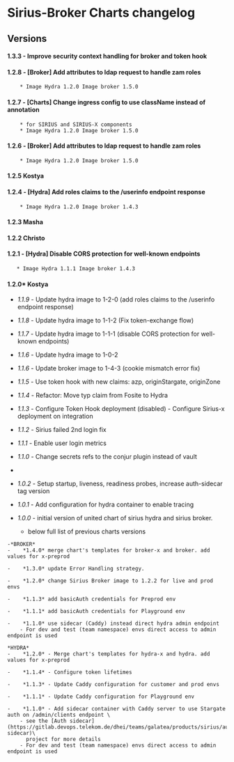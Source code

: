 # Sirius-Broker Charts changelog

## Versions

####    1.3.3 - Improve security context handling for broker and token hook
        
####    1.2.8 - [Broker] Add attributes to ldap request to handle zam roles
        * Image Hydra 1.2.0 Image broker 1.5.0
####    1.2.7 - [Charts] Change ingress config to use className instead of annotation
        * for SIRIUS and SIRIUS-X components
        * Image Hydra 1.2.0 Image broker 1.5.0

####    1.2.6 - [Broker] Add attributes to ldap request to handle zam roles
        * Image Hydra 1.2.0 Image broker 1.5.0

####    1.2.5 Kostya
        
####    1.2.4 - [Hydra] Add roles claims to the /userinfo endpoint response
        * Image Hydra 1.2.0 Image broker 1.4.3

####    1.2.3 Masha

####    1.2.2 Christo

####    1.2.1 - [Hydra] Disable CORS protection for well-known endpoints 
       * Image Hydra 1.1.1 Image broker 1.4.3

####    1.2.0* Kostya

-    *1.1.9* - Update hydra image to 1-2-0 (add roles claims to the /userinfo endpoint response)
-    *1.1.8* - Update hydra image to 1-1-2 (Fix token-exchange flow)
-    *1.1.7* - Update hydra image to 1-1-1 (disable CORS protection for well-known endpoints)
-    *1.1.6* - Update hydra image to 1-0-2
-    *1.1.6* - Update broker image to 1-4-3 (cookie mismatch error fix)
-    *1.1.5* - Use token hook with new claims: azp, originStargate, originZone
-    *1.1.4* - Refactor: Move typ claim from Fosite to Hydra

-    *1.1.3* - Configure Token Hook deployment (disabled)
             - Configure Sirius-x deployment on integration

-    *1.1.2* - Sirius failed 2nd login fix 

-    *1.1.1* - Enable user login metrics

-    *1.1.0* - Change secrets refs to the conjur plugin instead of vault
- 
-    *1.0.2* - Setup startup, liveness, readiness probes, increase auth-sidecar tag version 

-    *1.0.1* - Add configuration for hydra container to enable tracing
     
-    *1.0.0* - initial version of united chart of sirius hydra and sirius broker.
     - below full list of previous charts versions 
         
    -*BROKER*
    -    *1.4.0* merge chart's templates for broker-x and broker. add values for x-preprod
    
    -    *1.3.0* update Error Handling strategy.
    
    -    *1.2.0* change Sirius Broker image to 1.2.2 for live and prod envs
    
    -    *1.1.3* add basicAuth credentials for Preprod env
    
    -    *1.1.1* add basicAuth credentials for Playground env

    -    *1.1.0* use sidecar (Caddy) instead direct hydra admin endpoint
        - For dev and test (team namespace) envs direct access to admin endpoint is used

    *HYDRA*
    -    *1.2.0* - Merge chart's templates for hydra-x and hydra. add values for x-preprod
    
    -    *1.1.4* - Configure token lifetimes
    
    -    *1.1.3* - Update Caddy configuration for customer and prod envs
    
    -    *1.1.1* - Update Caddy configuration for Playground env
    
    -    *1.1.0* - Add sidecar container with Caddy server to use Stargate auth on /admin/clients endpoint \
        - see the [Auth sidecar](https://gitlab.devops.telekom.de/dhei/teams/galatea/products/sirius/auth-sidecar)\
          project for more details
        - For dev and test (team namespace) envs direct access to admin endpoint is used
